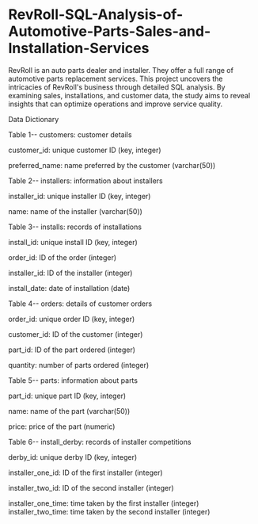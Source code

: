 # RevRoll-SQL-Analysis-of-Automotive-Parts-Sales-and-Installation-Services
RevRoll is an auto parts dealer and installer. They offer a full range of automotive parts replacement services. This project uncovers the intricacies of RevRoll's business through detailed SQL analysis. By examining sales, installations, and customer data, the study aims to reveal insights that can optimize operations and improve service quality.

Data Dictionary

Table 1-- customers: customer details

customer_id: unique customer ID (key, integer)

preferred_name: name preferred by the customer (varchar(50))

Table 2-- installers: information about installers

installer_id: unique installer ID (key, integer)

name: name of the installer (varchar(50))

Table 3-- installs: records of installations

install_id: unique install ID (key, integer)

order_id: ID of the order (integer)

installer_id: ID of the installer (integer)

install_date: date of installation (date)

Table 4-- orders: details of customer orders

order_id: unique order ID (key, integer)

customer_id: ID of the customer (integer)

part_id: ID of the part ordered (integer)

quantity: number of parts ordered (integer)

Table 5-- parts: information about parts

part_id: unique part ID (key, integer)

name: name of the part (varchar(50))

price: price of the part (numeric)

Table 6-- install_derby: records of installer competitions

derby_id: unique derby ID (key, integer)

installer_one_id: ID of the first installer (integer)

installer_two_id: ID of the second installer (integer)

installer_one_time: time taken by the first installer (integer)
installer_two_time: time taken by the second installer (integer)

